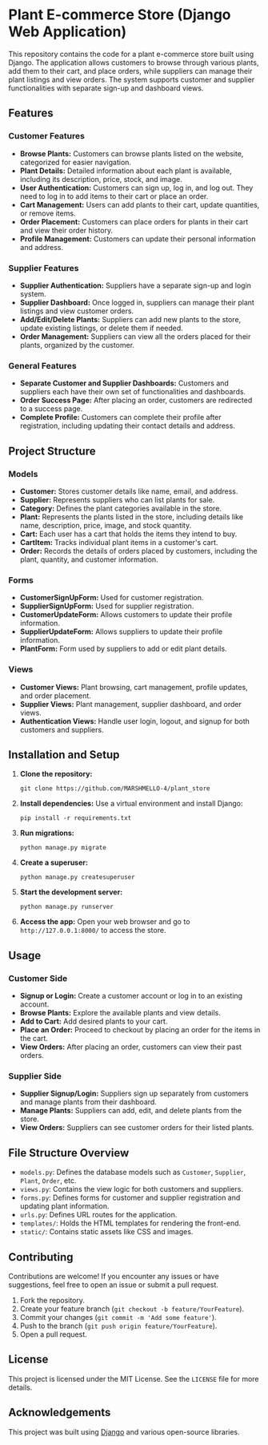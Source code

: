 <!DOCTYPE html>
<html lang="en">
<head>
    <meta charset="UTF-8">
    <meta name="viewport" content="width=device-width, initial-scale=1.0">
    <meta name="description" content="Plant E-commerce Store built with Django. Customers can browse, order plants, while suppliers can manage listings and orders.">
</head>
<body>

<h1>Plant E-commerce Store (Django Web Application)</h1>

<p>
    This repository contains the code for a plant e-commerce store built using Django. The application allows customers to browse through various plants, add them to their cart, and place orders, while suppliers can manage their plant listings and view orders. The system supports customer and supplier functionalities with separate sign-up and dashboard views.
</p>

<h2>Features</h2>

<h3>Customer Features</h3>
<ul>
    <li><strong>Browse Plants:</strong> Customers can browse plants listed on the website, categorized for easier navigation.</li>
    <li><strong>Plant Details:</strong> Detailed information about each plant is available, including its description, price, stock, and image.</li>
    <li><strong>User Authentication:</strong> Customers can sign up, log in, and log out. They need to log in to add items to their cart or place an order.</li>
    <li><strong>Cart Management:</strong> Users can add plants to their cart, update quantities, or remove items.</li>
    <li><strong>Order Placement:</strong> Customers can place orders for plants in their cart and view their order history.</li>
    <li><strong>Profile Management:</strong> Customers can update their personal information and address.</li>
</ul>

<h3>Supplier Features</h3>
<ul>
    <li><strong>Supplier Authentication:</strong> Suppliers have a separate sign-up and login system.</li>
    <li><strong>Supplier Dashboard:</strong> Once logged in, suppliers can manage their plant listings and view customer orders.</li>
    <li><strong>Add/Edit/Delete Plants:</strong> Suppliers can add new plants to the store, update existing listings, or delete them if needed.</li>
    <li><strong>Order Management:</strong> Suppliers can view all the orders placed for their plants, organized by the customer.</li>
</ul>

<h3>General Features</h3>
<ul>
    <li><strong>Separate Customer and Supplier Dashboards:</strong> Customers and suppliers each have their own set of functionalities and dashboards.</li>
    <li><strong>Order Success Page:</strong> After placing an order, customers are redirected to a success page.</li>
    <li><strong>Complete Profile:</strong> Customers can complete their profile after registration, including updating their contact details and address.</li>
</ul>

<h2>Project Structure</h2>

<h3>Models</h3>
<ul>
    <li><strong>Customer:</strong> Stores customer details like name, email, and address.</li>
    <li><strong>Supplier:</strong> Represents suppliers who can list plants for sale.</li>
    <li><strong>Category:</strong> Defines the plant categories available in the store.</li>
    <li><strong>Plant:</strong> Represents the plants listed in the store, including details like name, description, price, image, and stock quantity.</li>
    <li><strong>Cart:</strong> Each user has a cart that holds the items they intend to buy.</li>
    <li><strong>CartItem:</strong> Tracks individual plant items in a customer's cart.</li>
    <li><strong>Order:</strong> Records the details of orders placed by customers, including the plant, quantity, and customer information.</li>
</ul>

<h3>Forms</h3>
<ul>
    <li><strong>CustomerSignUpForm:</strong> Used for customer registration.</li>
    <li><strong>SupplierSignUpForm:</strong> Used for supplier registration.</li>
    <li><strong>CustomerUpdateForm:</strong> Allows customers to update their profile information.</li>
    <li><strong>SupplierUpdateForm:</strong> Allows suppliers to update their profile information.</li>
    <li><strong>PlantForm:</strong> Form used by suppliers to add or edit plant details.</li>
</ul>

<h3>Views</h3>
<ul>
    <li><strong>Customer Views:</strong> Plant browsing, cart management, profile updates, and order placement.</li>
    <li><strong>Supplier Views:</strong> Plant management, supplier dashboard, and order views.</li>
    <li><strong>Authentication Views:</strong> Handle user login, logout, and signup for both customers and suppliers.</li>
</ul>

<h2>Installation and Setup</h2>
<ol>
    <li><strong>Clone the repository:</strong>
        <pre><code>git clone https://github.com/MARSHMELLO-4/plant_store</code></pre>
    </li>
    <li><strong>Install dependencies:</strong> Use a virtual environment and install Django:
        <pre><code>pip install -r requirements.txt</code></pre>
    </li>
    <li><strong>Run migrations:</strong>
        <pre><code>python manage.py migrate</code></pre>
    </li>
    <li><strong>Create a superuser:</strong>
        <pre><code>python manage.py createsuperuser</code></pre>
    </li>
    <li><strong>Start the development server:</strong>
        <pre><code>python manage.py runserver</code></pre>
    </li>
    <li><strong>Access the app:</strong> Open your web browser and go to <code>http://127.0.0.1:8000/</code> to access the store.</li>
</ol>

<h2>Usage</h2>

<h3>Customer Side</h3>
<ul>
    <li><strong>Signup or Login:</strong> Create a customer account or log in to an existing account.</li>
    <li><strong>Browse Plants:</strong> Explore the available plants and view details.</li>
    <li><strong>Add to Cart:</strong> Add desired plants to your cart.</li>
    <li><strong>Place an Order:</strong> Proceed to checkout by placing an order for the items in the cart.</li>
    <li><strong>View Orders:</strong> After placing an order, customers can view their past orders.</li>
</ul>

<h3>Supplier Side</h3>
<ul>
    <li><strong>Supplier Signup/Login:</strong> Suppliers sign up separately from customers and manage plants from their dashboard.</li>
    <li><strong>Manage Plants:</strong> Suppliers can add, edit, and delete plants from the store.</li>
    <li><strong>View Orders:</strong> Suppliers can see customer orders for their listed plants.</li>
</ul>

<h2>File Structure Overview</h2>
<ul>
    <li><code>models.py</code>: Defines the database models such as <code>Customer</code>, <code>Supplier</code>, <code>Plant</code>, <code>Order</code>, etc.</li>
    <li><code>views.py</code>: Contains the view logic for both customers and suppliers.</li>
    <li><code>forms.py</code>: Defines forms for customer and supplier registration and updating plant information.</li>
    <li><code>urls.py</code>: Defines URL routes for the application.</li>
    <li><code>templates/</code>: Holds the HTML templates for rendering the front-end.</li>
    <li><code>static/</code>: Contains static assets like CSS and images.</li>
</ul>

<h2>Contributing</h2>
<p>Contributions are welcome! If you encounter any issues or have suggestions, feel free to open an issue or submit a pull request.</p>
<ol>
    <li>Fork the repository.</li>
    <li>Create your feature branch (<code>git checkout -b feature/YourFeature</code>).</li>
    <li>Commit your changes (<code>git commit -m 'Add some feature'</code>).</li>
    <li>Push to the branch (<code>git push origin feature/YourFeature</code>).</li>
    <li>Open a pull request.</li>
</ol>

<h2>License</h2>
<p>This project is licensed under the MIT License. See the <code>LICENSE</code> file for more details.</p>

<h2>Acknowledgements</h2>
<p>This project was built using <a href="https://www.djangoproject.com/" target="_blank">Django</a> and various open-source libraries.</p>

</body>
</html>
